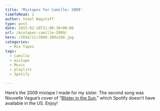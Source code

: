 ```yaml
---
title: 'Mixtapes for Camille: 2009'
timeToRead: 1 
author: Steel Wagstaff
type: post
date: 2015-02-18T21:00:30+00:00
url: /mixtapes-camille-2009/
hero: /2016/11/2009-300x200.jpg
categories:
  - Mix Tapes
tags:
  - Camille
  - mixtape
  - Music
  - playlist
  - Spotify

---
```

Here&#8217;s the 2009 mixtape I made for my sister. The second song was Nouvelle Vague&#8217;s cover of &#8220;<a href="https://www.youtube.com/watch?v=H_mNtJ9bo3E" target="_blank">Blister in the Sun</a>,&#8221; which Spotify doesn&#8217;t have available in the US. Enjoy!